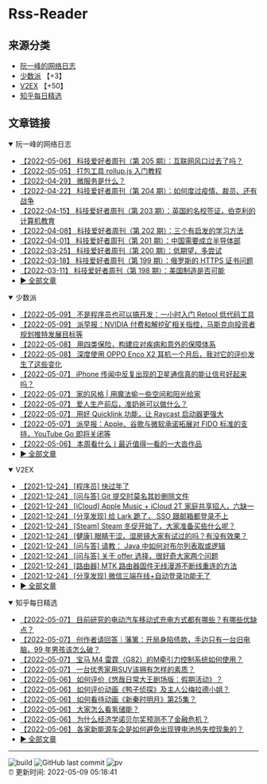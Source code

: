# Rss-Reader

## 来源分类

* [阮一峰的网络日志](#阮一峰的网络日志)
* [少数派](#少数派) 【+3】
* [V2EX](#V2EX) 【+50】
* [知乎每日精选](#知乎每日精选)

## 文章链接

<details open>
    <summary id="阮一峰的网络日志">
     阮一峰的网络日志
    </summary>


* [【2022-05-06】 科技爱好者周刊（第 205 期）：互联网风口过去了吗？](http://www.ruanyifeng.com/blog/2022/05/weekly-issue-205.html)
* [【2022-05-05】 打包工具 rollup.js 入门教程](http://www.ruanyifeng.com/blog/2022/05/rollup.html)
* [【2022-04-29】 微服务是什么？](http://www.ruanyifeng.com/blog/2022/04/microservice.html)
* [【2022-04-22】 科技爱好者周刊（第 204 期）：如何度过疫情、裁员、还有战争](http://www.ruanyifeng.com/blog/2022/04/weekly-issue-204.html)
* [【2022-04-15】 科技爱好者周刊（第 203 期）：英国的名校签证，伯克利的计算机教育](http://www.ruanyifeng.com/blog/2022/04/weekly-issue-203.html)
* [【2022-04-08】 科技爱好者周刊（第 202 期）：三个有启发的学习方法](http://www.ruanyifeng.com/blog/2022/04/weekly-issue-202.html)
* [【2022-04-01】 科技爱好者周刊（第 201 期）：中国需要成立半导体部](http://www.ruanyifeng.com/blog/2022/04/weekly-issue-201.html)
* [【2022-03-25】 科技爱好者周刊（第 200 期）：低期望，多尝试](http://www.ruanyifeng.com/blog/2022/03/weekly-issue-200.html)
* [【2022-03-18】 科技爱好者周刊（第 199 期）：俄罗斯的 HTTPS 证书问题](http://www.ruanyifeng.com/blog/2022/03/weekly-issue-199.html)
* [【2022-03-11】 科技爱好者周刊（第 198 期）：美国制造是否可能](http://www.ruanyifeng.com/blog/2022/03/weekly-issue-198.html)
* [:arrow_forward: 全部文章](data/阮一峰的网络日志.md)
</details>

<details open>
    <summary id="少数派">
     少数派
    </summary>


* [【2022-05-09】 不是程序员也可以搞开发：一小时入门 Retool 低代码工具](https://sspai.com/post/73013)
* [【2022-05-09】 派早报：NVIDIA 付费和解挖矿相关指控，马斯克向投资者规划推特发展目标等](https://sspai.com/post/73100)
* [【2022-05-08】 用四类保险，构建应对疾病和意外的保障体系](https://sspai.com/post/67089)
* [【2022-05-08】 深度使用 OPPO Enco X2 耳机一个月后，我对它的评价发生了这些变化](https://sspai.com/post/72241)
* [【2022-05-07】 iPhone 传闻中反复出现的卫星通信真的能让信号好起来吗？](https://sspai.com/post/72918)
* [【2022-05-07】 家的风格 | 用魔法偷一些空间和阳光给家](https://sspai.com/post/73070)
* [【2022-05-07】 爱人生产前后，准奶爸可以做什么？](https://sspai.com/post/73069)
* [【2022-05-07】 用好 Quicklink 功能，让 Raycast 启动器更强大](https://sspai.com/post/72951)
* [【2022-05-07】 派早报：Apple、谷歌与微软承诺拓展对 FIDO 标准的支持，YouTube Go 即将关闭等](https://sspai.com/post/73067)
* [【2022-05-06】 本周看什么丨最近值得一看的一大沓作品](https://sspai.com/post/73054)
* [:arrow_forward: 全部文章](data/少数派.md)
</details>

<details open>
    <summary id="V2EX">
     V2EX
    </summary>


* [【2021-12-24】 [程序员] 快过年了](https://www.v2ex.com/t/824201)
* [【2021-12-24】 [问与答] Git 提交时莫名其妙删除文件](https://www.v2ex.com/t/824200)
* [【2021-12-24】 [iCloud] Apple Music + iCloud 2T 家庭共享招人，六缺一](https://www.v2ex.com/t/824199)
* [【2021-12-24】 [分享发现] 给 Lark 跪了， SSO 跟邮箱都登录不上](https://www.v2ex.com/t/824198)
* [【2021-12-24】 [Steam] Steam 冬促开始了，大家准备买些什么呢？](https://www.v2ex.com/t/824197)
* [【2021-12-24】 [健康] 眼睛干涩，湿房镜大家有试过的吗？有没有效果？](https://www.v2ex.com/t/824196)
* [【2021-12-24】 [问与答] 请教： Java 中如何对布尔列表取或逻辑](https://www.v2ex.com/t/824194)
* [【2021-12-24】 [问与答] 关于 offer 选择，很好奇大家两个问题](https://www.v2ex.com/t/824192)
* [【2021-12-24】 [路由器] MTK 路由器固件无线漫游不断线重连的方法](https://www.v2ex.com/t/824191)
* [【2021-12-24】 [分享发现] 微信三端在线+自动登录功能无了](https://www.v2ex.com/t/824190)
* [:arrow_forward: 全部文章](data/V2EX.md)
</details>

<details open>
    <summary id="知乎每日精选">
     知乎每日精选
    </summary>


* [【2022-05-07】 目前研究的电动汽车移动式充电方式都有哪些？有哪些优缺点？](http://www.zhihu.com/question/529055201/answer/2474157730?utm_campaign=rss&utm_medium=rss&utm_source=rss&utm_content=title)
* [【2022-05-07】 创作者请回答｜藩篱：开局身陷债款，手边只有一台旧电脑，99 年男孩该怎么破？](http://zhuanlan.zhihu.com/p/510046738?utm_campaign=rss&utm_medium=rss&utm_source=rss&utm_content=title)
* [【2022-05-07】 宝马 M4 雷霆（G82）的M牵引力控制系统如何使用？](http://www.zhihu.com/question/531703030/answer/2473979192?utm_campaign=rss&utm_medium=rss&utm_source=rss&utm_content=title)
* [【2022-05-07】 一台优秀家用SUV该拥有怎样的素质？](http://www.zhihu.com/question/522659530/answer/2473188545?utm_campaign=rss&utm_medium=rss&utm_source=rss&utm_content=title)
* [【2022-05-06】 如何评价《悠哉日常大王剧场版：假期活动》？](http://www.zhihu.com/question/314069440/answer/2457190421?utm_campaign=rss&utm_medium=rss&utm_source=rss&utm_content=title)
* [【2022-05-06】 如何评价动画《鸭子侦探》及主人公梅拉德小姐？](http://www.zhihu.com/question/25715432/answer/2086624573?utm_campaign=rss&utm_medium=rss&utm_source=rss&utm_content=title)
* [【2022-05-06】 如何看待动画《新秦时明月》第25集？](http://www.zhihu.com/question/531591558/answer/2472733210?utm_campaign=rss&utm_medium=rss&utm_source=rss&utm_content=title)
* [【2022-05-06】 大家怎么看氢储能？](http://www.zhihu.com/question/413851108/answer/2472739777?utm_campaign=rss&utm_medium=rss&utm_source=rss&utm_content=title)
* [【2022-05-06】 为什么经济学诺贝尔奖预测不了金融危机？](http://www.zhihu.com/question/523298037/answer/2472347715?utm_campaign=rss&utm_medium=rss&utm_source=rss&utm_content=title)
* [【2022-05-06】 各家新能源车企是如何避免出现锂电池热失控现象的？](http://www.zhihu.com/question/529055903/answer/2470287834?utm_campaign=rss&utm_medium=rss&utm_source=rss&utm_content=title)
* [:arrow_forward: 全部文章](data/知乎每日精选.md)
</details>


---

![build](https://github.com/LikaiLee/rss-reader/workflows/rss%20reader/badge.svg)
![GitHub last commit](https://img.shields.io/github/last-commit/likailee/rss-reader)
![pv](https://pageview.vercel.app/?github_user=likailee) <br>
:alarm_clock: 更新时间: 2022-05-09 05:18:41